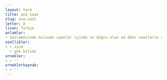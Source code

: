 ```yaml
---
layout: term
title: ana saat
slug: ana-saat
letter: A
lisan: Türkçe
anlamlar:
- Gözlemevinde bulunan saatler içinde en doğru olan ve öbür saatlerin ayarlanmasında kullanılan saat
ozellikler:
- - isim
  - gök bilimi
ornekler:
- - ''
orneklerkaynak:
- - ''
---
```

